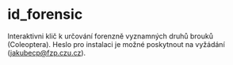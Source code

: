 # id_forensic
Interaktivni klič k určování forenzně vyznamných druhů brouků (Coleoptera).
Heslo pro instalaci je možné poskytnout na vyžádání (jakubecp@fzp.czu.cz).
